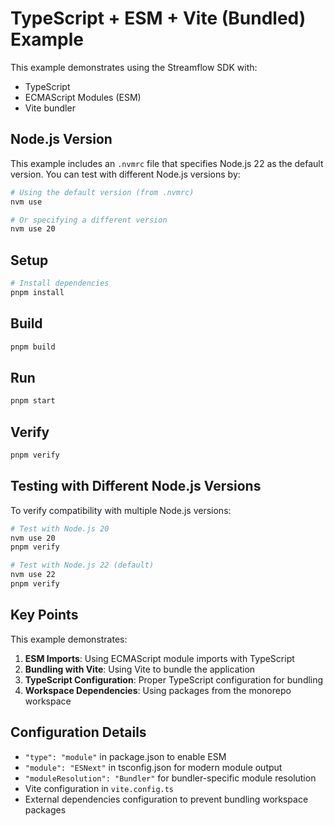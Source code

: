 # TypeScript + ESM + Vite (Bundled) Example

This example demonstrates using the Streamflow SDK with:
- TypeScript
- ECMAScript Modules (ESM)
- Vite bundler

## Node.js Version

This example includes an `.nvmrc` file that specifies Node.js 22 as the default version. You can test with different Node.js versions by:

```bash
# Using the default version (from .nvmrc)
nvm use

# Or specifying a different version
nvm use 20
```

## Setup

```bash
# Install dependencies
pnpm install
```

## Build

```bash
pnpm build
```

## Run

```bash
pnpm start
```

## Verify

```bash
pnpm verify
```

## Testing with Different Node.js Versions

To verify compatibility with multiple Node.js versions:

```bash
# Test with Node.js 20
nvm use 20
pnpm verify

# Test with Node.js 22 (default)
nvm use 22
pnpm verify
```

## Key Points

This example demonstrates:

1. **ESM Imports**: Using ECMAScript module imports with TypeScript
2. **Bundling with Vite**: Using Vite to bundle the application
3. **TypeScript Configuration**: Proper TypeScript configuration for bundling
4. **Workspace Dependencies**: Using packages from the monorepo workspace

## Configuration Details

- `"type": "module"` in package.json to enable ESM
- `"module": "ESNext"` in tsconfig.json for modern module output
- `"moduleResolution": "Bundler"` for bundler-specific module resolution
- Vite configuration in `vite.config.ts`
- External dependencies configuration to prevent bundling workspace packages 